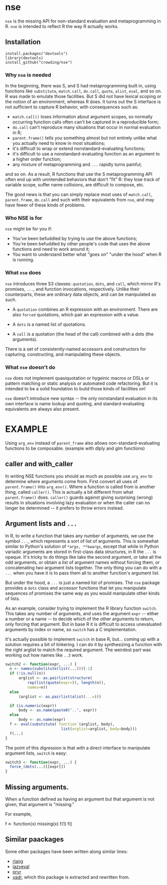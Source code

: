 nse
======

`nse` is the missing API for non-standard evaluation and
metaprogramming in R. `nse` is intended to reflect R the way R
actually works.

## Installation

```
install.packages("devtools")
library(devtools)
install_github("crowding/nse")
```

### Why `nse` is needed

In the beginning, there was S, and S had metaprogramming built in,
using functions like `substitute`, `match.call`, `do.call`, `quote`,
`alist`, `eval`, and so on. R was made to emulate those facilities.
But S did not have lexical scoping or the notion of an environment,
whereas R does. It turns out the S interface is not sufficient to
capture R behavior, with consequences such as:

  * `match.call()` loses information about argument scopes, so normally
    occurring function calls often can't be captured in a reproducible
    form;
  * `do.call` can't reproduce many situations that occur in normal
    evaluation in R;
  * `parent.frame()` tells you something almost but not entirely
    unlike what you actually need to know in most situations;
  * it's difficult to wrap or extend nonstandard-evaluating functions;
  * it's difficult to use a nonstandard-evaluating function as an
    argument to a higher order function;
  * any mixture of metaprogramming and `...` rapidly turns painful;

and so on. As a result, R functions that use the S metaprogramming API
often end up with unintended behaviors that don't "fit" R: they lose
track of variable scope, suffer name collisions, are difficult to
compose, etc.

The good news is that you can simply replace most uses of
`match.call`, `parent.frame`, `do.call` and such with their
equivalents from `nse`, and may have fewer of these kinds of problems.

### Who NSE is for

`nse` might be for you if:

* You've been befuddled by trying to use the above functions;
* You're been befuddled by other people's code that uses the above
  functions and need to work around it;
* You want to understand better what "goes on" "under the hood" when R
  is running.

### What `nse` does

`nse` introduces three S3 classes: `quotation`, `dots`, and `call`,
which mirror R's promises, `...`, and function invocations,
respectively. Unlike their counterparts, these are ordinary data
objects, and can be manipulated as such.

* A `quotation` combines an R expression with an environment.  There
  are also `forced` quotations, which pair an expression with a value.

* A `dots` is a named list of quotations.

* A `call` is a quotation (the head of the call) combined with a dots
  (the arguments).

There is a set of consistently-named accessors and constructors for
capturing, constructing, and manipulating these objects.

### What `nse` doesn't do

`nse` does not implement quasiquotation or hygeinic macros or DSLs or
pattern matching or static analysis or automated code refactoring. But
it is intended to be a solid foundation to build those kinds of
facilities on!

`nse` doesn't introduce new syntax -- the only nonstandard evaluation
in its own interface is name lookup and quoting, and
standard-evaluating equivalents are always also present.

# EXAMPLE

Using `arg_env` instead of `parent_frame` also allows non-standard-evaluating
functions to be composable. (example with dlply and glm functions)

## caller and with_caller

In writing NSE functions you should as much as possible use `arg_env`
to determine where arguments come from. First convert all uses of
`parent.frame()` into `arg_env()`.  Where a function is called from is
another thing, called `caller()`. This is actually a bit different
from what `parent.frame()` does. `caller()` guards against giving
surprising (wrong) results in situations involving lazy evaluation or
when the caller can no longer be determined -- it prefers to throw
errors instead.

## Argument lists and `...`

In R, to write a function that takes any number of arguments, we use
the symbol `...`, which represents a sort of list of arguments. This
is somewhat similar to Python's solution of `*args, **kwargs`, except
that while in Python variadic arguments are stored in first-class data
structures, in R the `...` is opaque. It's tricky to do things like
take the second argument, or take all the odd arguments, or obtain a
list of argument names without forcing them, or concatenating two
argument lists together. The only thing you can do with a `...` when
you have it is to pass them all to another function's argument list.

But under the hood, a `...` is just a named list of promises. The
`nse` package provides a `dots` class and accessor functions that
let you manipulate sequences of promises the same way as you would
manipulate other kinds of lists.

As an example, consider trying to implement the R library function
`switch`. This takes any number of arguments, and uses the argument
`expr` -- either a number or a name -- to decide which of the other
arguments to return, only forcing that argument. But in base R it is
difficult to access unevaluated arguments by index or name, so
`switch` has a C implementation.

It's actually possible to implement `switch` in base R, but... coming
up with a solution requires a bit of tinkering. I can do it by
synthesizing a function with the right arglist to match the required
argument. The weirdest part was working out how names like `..3` work.

```r
switch2 <- function(expr, ...) {
  n <- names(substitute(list(...)))[-1]
  if (!is.null(n))
      arglist <- as.pairlist(structure(
          rep(list(quote(expr=)), length(n)),
          names=n))
  else
      (arglist <- as.pairlist(alist(...=)))

  if (is.numeric(expr))
      body <- as.name(paste0("..", expr))
  else
      body <- as.name(expr)
  f <- eval(substitute(`function`(arglist, body),
                         list(arglist=arglist, body=body)))
  f(...)
}
```

The point of this digression is that with a direct interface to
manipulate argument lists, `switch` is easy:

```r
switch3 <- function(expr, ...) {
  force_(dots(...)[[expr]])
}
```

## Missing arguments.

When a function defined as having an argument but that argument is not
given, that argument is "missing."

For example,

f <- function(x) missing(x)
f(1)
f()

## Similar paackages

Some other packages have been written along similar lines:

* [rlang](https://github.com/r-lib/rlang)
* [lazyeval](https://github.com/hadley/lazyeval)
* [pryr](https://github.com/hadley/pryr)
* [vadr](https://github.com/crowding/vadr), which this package is
  extracted and rewritten from.
